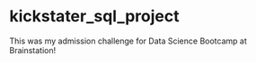 # kickstater_sql_project
This was my admission challenge for Data Science Bootcamp at Brainstation!
